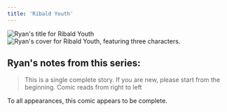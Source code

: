 ```yaml
---
title: 'Ribald Youth'
---
```


![Ryan's title for Ribald Youth](/images/ribald-youth/logo.jpg)
![Ryan's cover for Ribald Youth, featuring three characters.](/images/ribald-youth/start.jpg)

## Ryan's notes from this series:

> This is a single complete story. If you are new, please start from the beginning.
> Comic reads from right to left

To all appearances, this comic appears to be complete.
